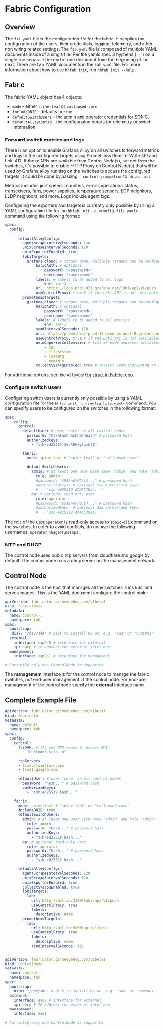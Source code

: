 # Fabric Configuration
## Overview
The `fab.yaml` file is the configuration file for the fabric. It supplies the configuration of the users, their credentials, logging, telemetry, and other non wiring related settings. The `fab.yaml` file is composed of multiple YAML documents inside of a single file. Per the yamls spec 3 hyphens (`---`) on a single line separate the end of one document from the beginning of the next. There are two YAML documents in the `fab.yaml` file. For more information about how to use `hhfab init`, run `hhfab init --help`.

## Fabric 

The fabric YAML object has 4 objects:

- `mode` - either `spine-leaf` or `collapsed-core`
- `includeONIE` - defaults to `true`
- `defaultSwitchUsers` - the admin and operator credentials for SONiC.
- `defaultAlloyConfig` - the configuration details for telemetry of switch information

### Forward switch metrics and logs

There is an option to enable Grafana Alloy on all switches to forward metrics and logs to the configured targets using
Prometheus Remote-Write API and Loki API. If those APIs are available from Control Node(s), but not from the switches,
it's possible to enable HTTP Proxy on Control Node(s) that will be used by Grafana Alloy running on the switches to
access the configured targets. It could be done by passing `--control-proxy=true` to `hhfab init`.

Metrics includes port speeds, counters, errors, operational status, transceivers, fans, power supplies, temperature
sensors, BGP neighbors, LLDP neighbors, and more. Logs include agent logs.

Configuring the exporters and targets is currently only possible by using a YAML configuration file for the
`hhfab init -c <config-file.yaml>` command using the following format:

```yaml
spec:
  config:
      ...
      defaultAlloyConfig:
        agentScrapeIntervalSeconds: 120
        unixScrapeIntervalSeconds: 120
        unixExporterEnabled: true
        lokiTargets:
          grafana_cloud: # target name, multiple targets can be configured
              basicAuth: # optional
                  password: "<password>"
                  username: "<username>"
              labels: # labels to be added to all logs
                  env: env-1
              url: https://logs-prod-021.grafana.net/loki/api/v1/push
              useControlProxy: true # if the Loki API is not available from the switches directly, use the Control Node as a proxy
        prometheusTargets:
          grafana_cloud: # target name, multiple targets can be configured
              basicAuth: # optional
                  password: "<password>"
                  username: "<username>"
              labels: # labels to be added to all metrics
                  env: env-1
              sendIntervalSeconds: 120
              url: https://prometheus-prod-36-prod-us-west-0.grafana.net/api/prom/push
              useControlProxy: true # if the Loki API is not available from the switches directly, use the Control Node as a proxy
              unixExporterCollectors: # list of node-exporter collectors to enable, https://grafana.com/docs/alloy/latest/reference/components/prometheus.exporter.unix/#collectors-list
                  - cpu
                  - filesystem
                  - loadavg
                  - meminfo
              collectSyslogEnabled: true # collect /var/log/syslog on switches and forward to the lokiTargets
```

For additional options, see the `AlloyConfig` [struct in Fabric repo](https://github.com/githedgehog/fabric/blob/master/api/meta/alloy.go).

### Configure switch users

Configuring switch users is currently only possible by using a YAML configuration file for the `hhfab init -c <config-file.yaml>` command. You can specify users to be configured on the switches in the following format:

```yaml
spec:
    config:
      control:
        defaultUser: # user 'core' on all control nodes
          password: "hashhashhashhashhash" # password hash
          authorizedKeys:
            - "ssh-ed25519 SecREKeyJumblE"

        fabric:
          mode: spine-leaf # "spine-leaf" or "collapsed-core"
          
          defaultSwitchUsers: 
            admin: # at least one user with name 'admin' and role 'admin'
              role: admin
              #password: "$5$8nAYPGcl4..." # password hash
              #authorizedKeys: # optional SSH authorized keys
              #  - "ssh-ed25519 AAAAC3Nza..."
            op: # optional read-only user
              role: operator
              #password: "$5$8nAYPGcl4..." # password hash
              #authorizedKeys: # optional SSH authorized keys
              #  - "ssh-ed25519 AAAAC3Nza..."

```
The role of the user,`operator` is read-only access to `sonic-cli` command on the switches. In order to avoid conflicts, do not use the following usernames: `operator`,`hhagent`,`netops`.

### NTP and DHCP
The control node uses public ntp servers from cloudflare and google by default. The control node runs a dhcp server on the management network.

## Control Node
The control node is the host that manages all the switches, runs k3s, and serves images. This is the YAML document configure the control node:
```yaml
apiVersion: fabricator.githedgehog.com/v1beta1
kind: ControlNode
metadata:
  name: control-1
  namespace: fab
spec:
  bootstrap:
   disk: "/dev/sda" # disk to install OS on, e.g. "sda" or "nvme0n1"
  external:
    interface: enp2s0 # interface for external
    ip:	dhcp # IP address for external interface
  management:
    interface: enp2s1 # interface for management

# Currently only one ControlNode is supported
```
The **management** interface is for the control node to manage the fabric switches, *not* end-user management of the control node. For end-user management of the control node specify the **external** interface name.

## Complete Example File
```yaml
apiVersion: fabricator.githedgehog.com/v1beta1
kind: Fabricator
metadata:
  name: default
  namespace: fab
spec:
  config:
    control:
      tlsSAN: # IPs and DNS names to access API
        - "customer.site.io"

      ntpServers:
      - time.cloudflare.com
      - time1.google.com

      defaultUser: # user 'core' on all control nodes
        password: "hash..." # password hash
        authorizedKeys:
          - "ssh-ed25519 hash..."

    fabric:
      mode: spine-leaf # "spine-leaf" or "collapsed-core"
      includeONIE: true
      defaultSwitchUsers:
        admin: # at least one user with name 'admin' and role 'admin'
          role: admin
          password: "hash..." # password hash
          authorizedKeys:
            - "ssh-ed25519 hash..."
        op: # optional read-only user
          role: operator
          password: "hash..." # password hash
          authorizedKeys:
            - "ssh-ed25519 hash..."

      defaultAlloyConfig:
        agentScrapeIntervalSeconds: 120
        unixScrapeIntervalSeconds: 120
        unixExporterEnabled: true
        collectSyslogEnabled: true
        lokiTargets:
          lab:
            url: http://url.io:3100/loki/api/v1/push
            useControlProxy: true
            labels:
              descriptive: name
        prometheusTargets:
          lab:
            url: http://url.io:9100/api/v1/push
            useControlProxy: true
            labels:
              descriptive: name
            sendIntervalSeconds: 120

---
apiVersion: fabricator.githedgehog.com/v1beta1
kind: ControlNode
metadata:
  name: control-1
  namespace: fab
spec:
  bootstrap:
    disk: "/dev/sda" # disk to install OS on, e.g. "sda" or "nvme0n1"
  external:
    interface: eno2 # interface for external
    ip: dhcp # IP address for external interface
  management:
    interface: eno1

# Currently only one ControlNode is supported
```
